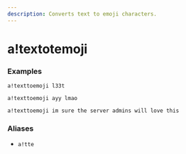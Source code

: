 ```yaml
---
description: Converts text to emoji characters.
---
```


# a!textotemoji

### Examples

```text
a!texttoemoji l33t
```

```text
a!texttoemoji ayy lmao
```

```text
a!texttoemoji im sure the server admins will love this
```

### Aliases

* `a!tte`

